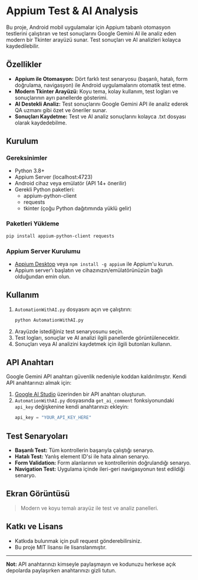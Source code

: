 # Appium Test & AI Analysis

Bu proje, Android mobil uygulamalar için Appium tabanlı otomasyon testlerini çalıştıran ve test sonuçlarını Google Gemini AI ile analiz eden modern bir Tkinter arayüzü sunar. Test sonuçları ve AI analizleri kolayca kaydedilebilir.

## Özellikler
- **Appium ile Otomasyon:** Dört farklı test senaryosu (başarılı, hatalı, form doğrulama, navigasyon) ile Android uygulamalarını otomatik test etme.
- **Modern Tkinter Arayüzü:** Koyu tema, kolay kullanım, test logları ve sonuçlarının ayrı panellerde gösterimi.
- **AI Destekli Analiz:** Test sonuçlarını Google Gemini API ile analiz ederek QA uzmanı gibi özet ve öneriler sunar.
- **Sonuçları Kaydetme:** Test ve AI analiz sonuçlarını kolayca .txt dosyası olarak kaydedebilme.

## Kurulum

### Gereksinimler
- Python 3.8+
- Appium Server (localhost:4723)
- Android cihaz veya emülatör (API 14+ önerilir)
- Gerekli Python paketleri:
  - appium-python-client
  - requests
  - tkinter (çoğu Python dağıtımında yüklü gelir)

### Paketleri Yükleme
```bash
pip install appium-python-client requests
```

### Appium Server Kurulumu
- [Appium Desktop](https://appium.io/downloads.html) veya `npm install -g appium` ile Appium'u kurun.
- Appium server'ı başlatın ve cihazınızın/emülatörünüzün bağlı olduğundan emin olun.

## Kullanım
1. `AutomationWithAI.py` dosyasını açın ve çalıştırın:
   ```bash
   python AutomationWithAI.py
   ```
2. Arayüzde istediğiniz test senaryosunu seçin.
3. Test logları, sonuçlar ve AI analizi ilgili panellerde görüntülenecektir.
4. Sonuçları veya AI analizini kaydetmek için ilgili butonları kullanın.

## API Anahtarı
Google Gemini API anahtarı güvenlik nedeniyle koddan kaldırılmıştır. Kendi API anahtarınızı almak için:
1. [Google AI Studio](https://aistudio.google.com/app/apikey) üzerinden bir API anahtarı oluşturun.
2. `AutomationWithAI.py` dosyasında `get_ai_comment` fonksiyonundaki `api_key` değişkenine kendi anahtarınızı ekleyin:
   ```python
   api_key = "YOUR_API_KEY_HERE"
   ```

## Test Senaryoları
- **Başarılı Test:** Tüm kontrollerin başarıyla çalıştığı senaryo.
- **Hatalı Test:** Yanlış element ID'si ile hata alınan senaryo.
- **Form Validation:** Form alanlarının ve kontrollerinin doğrulandığı senaryo.
- **Navigation Test:** Uygulama içinde ileri-geri navigasyonun test edildiği senaryo.

## Ekran Görüntüsü
> Modern ve koyu temalı arayüz ile test ve analiz panelleri.

## Katkı ve Lisans
- Katkıda bulunmak için pull request gönderebilirsiniz.
- Bu proje MIT lisansı ile lisanslanmıştır.

---

**Not:** API anahtarınızı kimseyle paylaşmayın ve kodunuzu herkese açık depolarda paylaşırken anahtarınızı gizli tutun.
